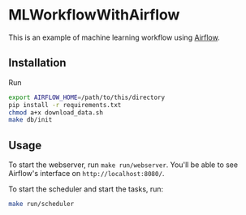 # MLWorkflowWithAirflow

This is an example of machine learning workflow using [Airflow](https://airflow.apache.org/).

## Installation

Run

```bash
export AIRFLOW_HOME=/path/to/this/directory
pip install -r requirements.txt
chmod a+x download_data.sh
make db/init
```

## Usage
To start the webserver, run `make run/webserver`. You'll be able to see Airflow's interface on `http://localhost:8080/`.

To start the scheduler and start the tasks, run:
```bash
make run/scheduler
```
